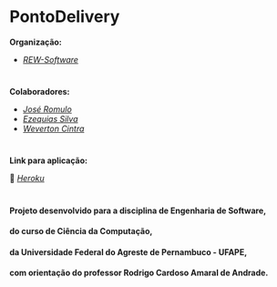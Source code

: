 # PontoDelivery

**Organização:**

* [*REW-Software*](https://github.com/REW-Software)
#

**Colaboradores:**

* [*José Romulo*](https://github.com/J-Romulo)
* [*Ezequias Silva*](https://github.com/ezequias2d)
* [*Weverton Cintra*](https://github.com/WevertonCintra)
#

**Link para aplicação:**

🚀 [*Heroku*]()
#

#### Projeto desenvolvido para a disciplina de Engenharia de Software,
#### do curso de Ciência da Computação,
#### da Universidade Federal do Agreste de Pernambuco - UFAPE,
#### com orientação do professor Rodrigo Cardoso Amaral de Andrade.